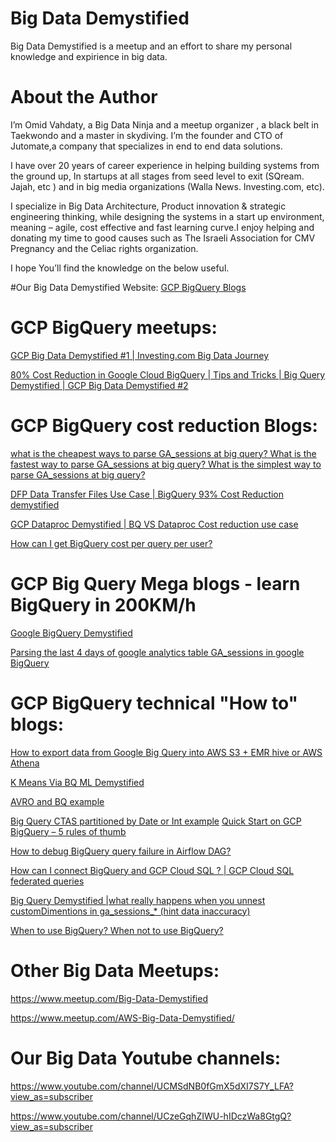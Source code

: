 # Big Data Demystified
Big Data Demystified is a meetup and an effort to share my personal knowledge and expirience in big data.  

# About the Author
I’m Omid Vahdaty, a Big Data Ninja and a meetup organizer , a black belt in Taekwondo and a master in skydiving.
I’m the founder and CTO of Jutomate,a company that  specializes  in end to end data solutions.

I have over 20 years of career experience in helping building systems from the ground up, In startups at all stages from seed level to exit  (SQream. Jajah, etc ) and  in big media organizations (Walla News. Investing.com, etc).

I specialize in Big Data Architecture, Product innovation & strategic engineering thinking, while designing the systems in a start up environment, meaning – agile, cost effective and fast learning curve.I enjoy helping and donating my time to good causes such as The Israeli Association for CMV Pregnancy and the Celiac rights organization.

I hope You’ll find the knowledge on the below useful.


#Our Big Data Demystified Website:
[GCP BigQuery Blogs](https://big-data-demystified.ninja/bigquery-blogs/)

# GCP BigQuery meetups:

[GCP Big Data Demystified #1 | Investing.com Big Data Journey](https://big-data-demystified.ninja/2019/01/28/gcp-big-data-demystified-1-investing-com-big-data-journey/)

[80% Cost Reduction in Google Cloud BigQuery | Tips and Tricks | Big Query Demystified | GCP Big Data Demystified #2](https://big-data-demystified.ninja/2019/10/27/80-cost-reduction-in-google-cloud-bigquery-tips-and-tricks-big-query-demystified/)

# GCP BigQuery cost reduction Blogs:
[what is the cheapest ways to parse GA_sessions at big query? What is the fastest way to parse GA_sessions at big query? What is the simplest way to parse GA_sessions at big query?](https://big-data-demystified.ninja/2019/05/19/what-is-the-cheapest-ways-to-parse-ga-sessions-at-big-query-what-is-the-fastest-way-to-parse-ga-sessions-at-big-query-what-is-the-simplest-way-to-parse-ga-sessions-at-big-query/)

[DFP Data Transfer Files Use Case | BigQuery 93% Cost Reduction demystified](https://big-data-demystified.ninja/2019/11/27/bigquery-sharded-table-loading-via-airflow-dynamic-workflow-template-fields-and-loop-dfp-data-transfer-files-use-case/)

[GCP Dataproc Demystified | BQ VS Dataproc Cost reduction use case](https://big-data-demystified.ninja/2019/11/24/gcp-dataproc-demystified-bq-vs-dataproc-cost-reduction-use-case/)

[How can I get BigQuery cost per query per user?](https://big-data-demystified.ninja/2019/09/19/bigquery-cost-per-query-per-user/)

# GCP Big Query Mega blogs - learn BigQuery in 200KM/h
[Google BigQuery Demystified](https://big-data-demystified.ninja/2019/07/21/google-bigquery-demystified/)

[Parsing the last 4 days of google analytics table GA_sessions in google BigQuery](https://big-data-demystified.ninja/2019/05/05/parsing-the-last-4-days-of-qa-sessions-in-google-bigquery/)


# GCP BigQuery technical "How to" blogs:
[How to export data from Google Big Query into AWS S3 + EMR hive or AWS Athena](https://big-data-demystified.ninja/2018/05/27/how-to-export-data-from-google-big-query-into-aws-s3-emr-hive/)

[K Means Via BQ ML Demystified](https://big-data-demystified.ninja/2019/12/18/k-means-via-bq-ml-demystified/)

[AVRO and BQ example](https://big-data-demystified.ninja/2019/12/07/avro-and-bq-example/)

[Big Query CTAS partitioned by Date or Int example](https://big-data-demystified.ninja/2019/11/13/big-query-ctas-partitioned-by-example/)
[Quick Start on GCP BigQuery – 5 rules of thumb](https://big-data-demystified.ninja/2019/11/06/quick-start-on-gcp-bigquery-5-rules-of-thumb/)

[How to debug BigQuery query failure in Airflow DAG?](https://big-data-demystified.ninja/2019/11/03/how-to-debug-bigquery-query-failure-in-airflow-dag/)

[How can I connect BigQuery and GCP Cloud SQL ? | GCP Cloud SQL federated queries](https://big-data-demystified.ninja/2019/10/15/how-can-i-connect-bigquery-and-gcp-cloud-sql-gcp-cloud-sql-federated-queries/)

[Big Query Demystified |what really happens when you unnest customDimentions in ga_sessions_* (hint data inaccuracy)](https://big-data-demystified.ninja/2019/01/16/big-query-demystified-data-inaccuracy-happens-when-you-unset-customdimentins-in-ga_sessions_/)

[When to use BigQuery? When not to use BigQuery?](https://big-data-demystified.ninja/2020/04/06/when-to-use-bigquery-when-not-to-use-bigquery/)

# Other Big Data Meetups:

https://www.meetup.com/Big-Data-Demystified

https://www.meetup.com/AWS-Big-Data-Demystified/

# Our Big Data Youtube channels:

https://www.youtube.com/channel/UCMSdNB0fGmX5dXI7S7Y_LFA?view_as=subscriber

https://www.youtube.com/channel/UCzeGqhZIWU-hIDczWa8GtgQ?view_as=subscriber

